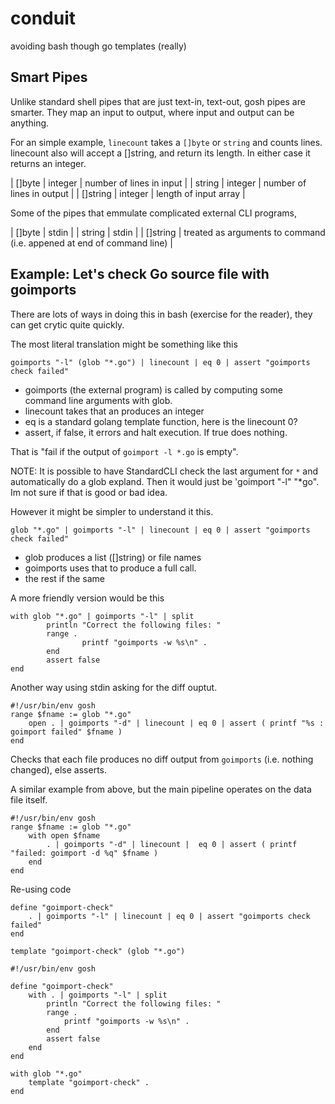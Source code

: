 conduit
=======

avoiding bash though go templates (really)

## Smart Pipes

Unlike standard shell pipes that are just text-in, text-out, gosh pipes are smarter.
They map an input to output, where input and output can be anything.

For an simple example, `linecount` takes a `[]byte` or `string` and counts lines. 
linecount also will accept a []string, and return its length.  In either case it returns an integer.

| []byte | integer | number of lines in input |
| string | integer | number of lines in output |
| []string | integer | length of input array |

Some of the pipes that emmulate complicated external CLI programs,

| []byte | stdin |
| string | stdin |
| []string | treated as arguments to command (i.e. appened at end of command line) |


## Example: Let's check Go source file with goimports

There are lots of ways in doing this in bash (exercise for the reader), 
they can get crytic quite quickly.

The most literal translation might be something like this
```
goimports "-l" (glob "*.go") | linecount | eq 0 | assert "goimports check failed"
```
* goimports (the external program) is called by computing some command line arguments with glob.
* linecount takes that an produces an integer
* eq is a standard golang template function, here is the linecount 0?
* assert, if false, it errors and halt execution.  If true does nothing.


That is "fail if the output of `goimport -l *.go` is empty".

NOTE: It is possible to have StandardCLI check the last argument for `*` and automatically do
a glob expland.  Then it would just be 'goimport "-l" "*go".  Im not sure if that is good
or bad idea.


However it might be simpler to understand it this.

```
glob "*.go" | goimports "-l" | linecount | eq 0 | assert "goimports check failed"
```

* glob produces a list ([]string) or file names
* goimports uses that to produce a full call.
* the rest if the same


A more friendly version would be this

```
with glob "*.go" | goimports "-l" | split
        println "Correct the following files: "
        range .
                printf "goimports -w %s\n" .
        end
        assert false
end
```


Another way using stdin asking for the diff ouptut.


```
#!/usr/bin/env gosh
range $fname := glob "*.go"
    open . | goimports "-d" | linecount | eq 0 | assert ( printf "%s : goimport failed" $fname )
end
```

Checks that each file produces no diff output from  `goimports` (i.e. nothing changed), else asserts.  


A similar example from above, but the main pipeline operates on the data file itself.

```
#!/usr/bin/env gosh
range $fname := glob "*.go"
    with open $fname
        . | goimports "-d" | linecount |  eq 0 | assert ( printf "failed: goimport -d %q" $fname )
    end
end
```

Re-using code

```
define "goimport-check"
    . | goimports "-l" | linecount | eq 0 | assert "goimports check failed"	
end
	
template "goimport-check" (glob "*.go")
```

```
#!/usr/bin/env gosh

define "goimport-check"
    with . | goimports "-l" | split
        println "Correct the following files: "
        range .
            printf "goimports -w %s\n" .
        end
        assert false
    end
end

with glob "*.go"
    template "goimport-check" .
end
```
